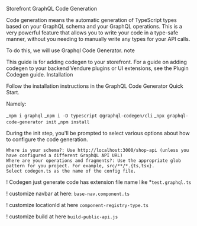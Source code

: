 Storefront GraphQL Code Generation

Code generation means the automatic generation of TypeScript types based on your GraphQL schema and your GraphQL operations. This is a very powerful feature that allows you to write your code in a type-safe manner, without you needing to manually write any types for your API calls.

To do this, we will use Graphql Code Generator.
note

This guide is for adding codegen to your storefront. For a guide on adding codegen to your backend Vendure plugins or UI extensions, see the Plugin Codegen guide.
Installation

Follow the installation instructions in the GraphQL Code Generator Quick Start.

Namely:

_`npm i graphql`
_`npm i -D typescript @graphql-codegen/cli`
_`npx graphql-code-generator init`
_`npm install `

During the init step, you'll be prompted to select various options about how to configure the code generation.

    Where is your schema?: Use http://localhost:3000/shop-api (unless you have configured a different GraphQL API URL)
    Where are your operations and fragments?: Use the appropriate glob pattern for you project. For example, src/**/*.{ts,tsx}.
    Select codegen.ts as the name of the config file.

\!
Codegen just generate code has extension file name like \*`test.graphql.ts`

\!
customize navbar at here: `base-nav.component.ts`

\!
customize locationId at here `component-registry-type.ts`

\!
customize build at here `build-public-api.js`
